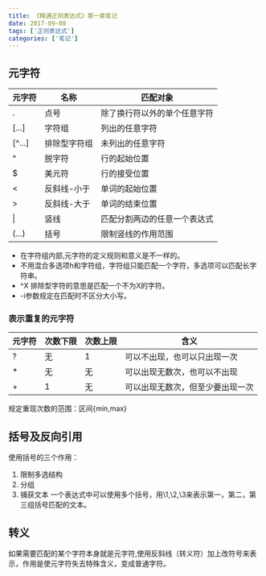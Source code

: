 ```yaml
---
title: 《精通正则表达式》第一章笔记
date: 2017-09-08
tags: ['正则表达式']
categories: ['笔记']
---
```

## 元字符
元字符 | 名称 | 匹配对象
------|------|------
.     |点号  |除了换行符以外的单个任意字符
[...] |字符组  |列出的任意字符
[^...]|排除型字符组  |未列出的任意字符
^ |脱字符  |行的起始位置
$ |美元符  |行的接受位置
\< |反斜线-小于  |单词的起始位置
\> |反斜线-大于  |单词的结束位置
\|  |竖线  |匹配分割两边的任意一个表达式
(...)  |括号  |限制竖线的作用范围
<!--more-->
* 在字符组内部,元字符的定义规则和意义是不一样的。
* 不用混合多选项h和字符组，字符组只能匹配一个字符，多选项可以匹配长字符串。
* ^X 排除型字符的意思是匹配一个不为X的字符。
* -i参数规定在匹配时不区分大小写。

### 表示重复的元字符
元字符 | 次数下限 | 次数上限 | 含义
----|----|----|----
?|无|1|可以不出现，也可以只出现一次
*|无|无|可以出现无数次，也可以不出现
+|1|无|可以出现无数次，但至少要出现一次

规定重现次数的范围：区间{min,max}
## 括号及反向引用
使用括号的三个作用：
1. 限制多选结构
2. 分组
3. 捕获文本
一个表达式中可以使用多个括号，用\1,\2,\3来表示第一，第二，第三组括号匹配的文本。
## 转义
如果需要匹配的某个字符本身就是元字符,使用反斜线（转义符）加上改符号来表示，作用是使元字符失去特殊含义，变成普通字符。
